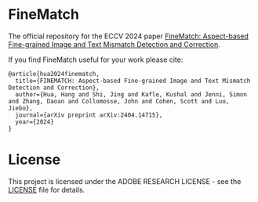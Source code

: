 # FineMatch

The official repository for the ECCV 2024 paper [FineMatch: Aspect-based Fine-grained Image
and Text Mismatch Detection and Correction](https://arxiv.org/pdf/2404.14715).

If you find FineMatch useful for your work please cite:
```
@article{hua2024finematch,
  title={FINEMATCH: Aspect-based Fine-grained Image and Text Mismatch Detection and Correction},
  author={Hua, Hang and Shi, Jing and Kafle, Kushal and Jenni, Simon and Zhang, Daoan and Collomosse, John and Cohen, Scott and Luo, Jiebo},
  journal={arXiv preprint arXiv:2404.14715},
  year={2024}
}
```

# License
This project is licensed under the ADOBE RESEARCH LICENSE - see the [LICENSE](https://github.com/hanghuacs/finematch/blob/main/LICENSE) file for details.
